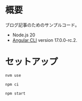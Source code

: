 # 概要

ブログ記事のためのサンプルコード。

- Node.js 20
- [Angular CLI](https://github.com/angular/angular-cli) version 17.0.0-rc.2.

# セットアップ

```ts
nvm use
```

```ts
npm ci
```

```ts
npm start
```
